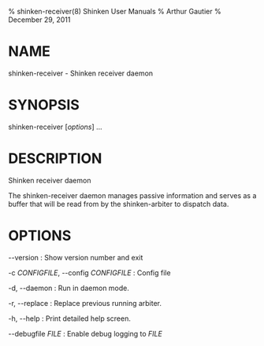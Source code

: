% shinken-receiver(8) Shinken User Manuals
% Arthur Gautier
% December 29, 2011

# NAME

shinken-receiver - Shinken receiver daemon

# SYNOPSIS

shinken-receiver  [*options*] ...

# DESCRIPTION

Shinken receiver daemon

The shinken-receiver daemon manages passive information and serves as a buffer
that will be read from by the shinken-arbiter to dispatch data.

# OPTIONS

\--version
:   Show version number and exit

-c *CONFIGFILE*, \--config *CONFIGFILE*
:   Config file

-d, \--daemon
:   Run in daemon mode.

-r, \--replace
:   Replace previous running arbiter.

-h, \--help
:   Print detailed help screen.

\--debugfile *FILE*
:   Enable debug logging to *FILE*
